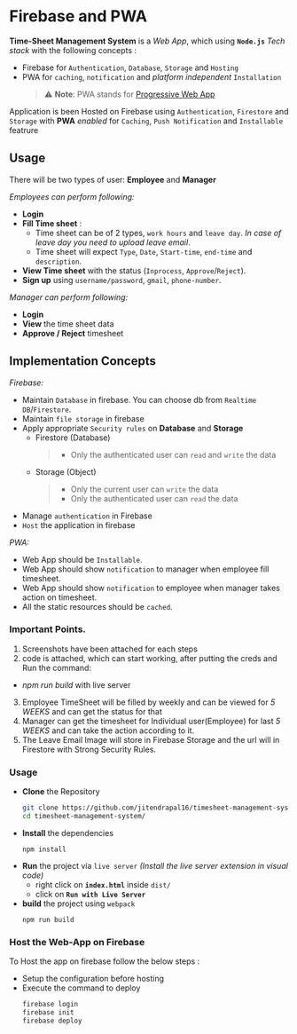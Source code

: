 # Firebase and PWA
**Time-Sheet Management System** is a *Web App*, which using **`Node.js`** *Tech stack* with the following concepts :
- Firebase for `Authentication`, `Database`, `Storage` and `Hosting`
- PWA for `caching`, `notification` and *platform independent* `Installation`
    > :warning: **Note**: PWA stands for [Progressive Web App](https://developer.mozilla.org/en-US/docs/Web/Progressive_web_apps)

Application is been Hosted on Firebase using `Authentication`, `Firestore` and `Storage` with **PWA** *enabled* for `Caching`, `Push Notification` and `Installable` featrure

## Usage
There will be two types of user: **Employee** and **Manager** 

*Employees can perform following:* 
- **Login** 
- **Fill Time sheet** : 
    - Time sheet can be of 2 types, `work hours` and `leave day`. *In case of leave day you 
need to upload leave email*. 
    - Time sheet will expect `Type`, `Date`, `Start-time`, `end-time` and `description`. 
- **View Time sheet** with the status (`Inprocess`, `Approve`/`Reject`). 
- **Sign up** using `username/password`, `gmail`, `phone-number`. 

*Manager can perform following:* 
- **Login** 
- **View** the time sheet data
- **Approve / Reject** timesheet

## Implementation Concepts
*Firebase:* 
- Maintain `Database` in firebase. You can choose db from `Realtime DB`/`Firestore`. 
- Maintain `file storage` in firebase 
- Apply appropriate `Security rules` on **Database** and **Storage** 
    - Firestore (Database)
        > - Only the authenticated user can `read` and `write` the data
    - Storage (Object)
        > - Only the current user can `write` the data
        > - Only the authenticated user can `read` the data
- Manage `authentication` in Firebase 
- `Host` the application in firebase

*PWA:* 
- Web App should be `Installable`. 
- Web App should show `notification` to manager when employee fill timesheet. 
- Web App should show `notification` to employee when manager takes action on timesheet. 
- All the static resources should be `cached`. 


### Important Points.
1. Screenshots have been attached for each steps
2. code is attached, which can start working, after putting the creds and Run the command:
- *npm run build* with live server
3. Employee TimeSheet will be filled by weekly and can be viewed for *5 WEEKS* and can get the status for that
4. Manager can get the timesheet for Individual user(Employee) for last *5 WEEKS* and can take the action according to it.
5. The Leave Email Image will store in Firebase Storage and the url will in Firestore with Strong Security Rules.

### Usage

- **Clone** the Repository
    ```bash 
    git clone https://github.com/jitendrapal16/timesheet-management-system.git
    cd timesheet-management-system/
    ```
- **Install** the dependencies
    ```node 
    npm install
    ```
- **Run** the project via `live server` *(Install the live server extension in visual code)*
    - right click on **`index.html`** inside `dist/`
    - click on **`Run with Live Server`**
- **build** the project using `webpack`
    ```node 
    npm run build
    ```

### Host the Web-App on Firebase
To Host the app on firebase follow the below steps :
- Setup the configuration before hosting
- Execute the command to deploy
    ```bash
    firebase login
    firebase init
    firebase deploy
    ```
